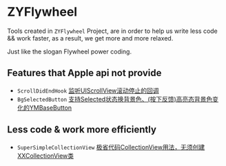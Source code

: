 # ZYFlywheel
Tools created in `ZYFlywheel` Project, are in order to help us write less code && work faster, as a result, we get more and more relaxed.

Just like the slogan Flywheel power coding.


## Features that Apple api not provide

* `ScrollDidEndHook` [监听UIScrollView滚动停止的回调](https://github.com/wustzhy/ZYProjects/tree/master/ScrollDidEndHook)
* `BgSelectedButton` [支持Selected状态换背景色、(按下反馈)高亮态背景色变化的YMBaseButton](https://github.com/wustzhy/ZYProjects/tree/master/BgSelectedButton)


## Less code & work more efficiently

* `SuperSimpleCollectionView` [极省代码CollectionView用法，无须创建XXCollectionView类](https://github.com/wustzhy/ZYProjects/tree/master/SuperSimpleCollectionView)

